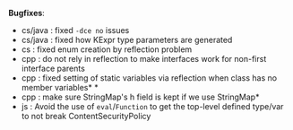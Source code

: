 __Bugfixes__:

* cs/java : fixed `-dce no` issues
* cs/java : fixed how KExpr type parameters are generated
* cs : fixed enum creation by reflection problem
* cpp : do not rely in reflection to make interfaces work for non-first interface parents
* cpp : fixed setting of static variables via reflection when class has no member variables* *
* cpp : make sure StringMap's h field is kept if we use StringMap* 
* js : Avoid the use of `eval`/`Function` to get the top-level defined type/var to not break ContentSecurityPolicy
